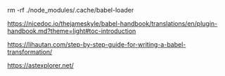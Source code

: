rm -rf ./node_modules/.cache/babel-loader

https://nicedoc.io/thejameskyle/babel-handbook/translations/en/plugin-handbook.md?theme=light#toc-introduction

https://lihautan.com/step-by-step-guide-for-writing-a-babel-transformation/

https://astexplorer.net/